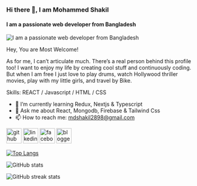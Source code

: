 ### Hi there 👋, I am Mohammed Shakil
#### I am a passionate web developer from Bangladesh
![I am a passionate web developer from Bangladesh](https://media.licdn.com/dms/image/D5616AQF6SaXVAH58PQ/profile-displaybackgroundimage-shrink_350_1400/0/1673294633274?e=1683158400&v=beta&t=utosgcYwXQotJ5molN8g3sBs1ir9w0kQFzoOE_hB0L0)

Hey, You are Most Welcome!

As for me, I can’t articulate much. There’s a real person behind this profile too! I want to enjoy my life by creating cool stuff and continuously coding. But when I am free I just love to play drums, watch Hollywood thriller movies, play with my little girls, and travel by Bike.

Skills: REACT / Javascript / HTML / CSS

- 🌱 I’m currently learning Redux, Nextjs & Typescript 
- 💬 Ask me about React, Mongodb, Firebase & Tailwind Css 
- 📫 How to reach me: mdshakil2898@gmail.com 


[<img src='https://cdn.jsdelivr.net/npm/simple-icons@3.0.1/icons/github.svg' alt='github' height='40'>](https://github.com/mdshakil-ctg)  [<img src='https://cdn.jsdelivr.net/npm/simple-icons@3.0.1/icons/linkedin.svg' alt='linkedin' height='40'>](https://www.linkedin.com/in/mdshakil-ctg/)  [<img src='https://cdn.jsdelivr.net/npm/simple-icons@3.0.1/icons/facebook.svg' alt='facebook' height='40'>](https://www.facebook.com/mdshakil2898)  [<img src='https://cdn.jsdelivr.net/npm/simple-icons@3.0.1/icons/blogger.svg' alt='blogger' height='40'>](https://md-shakil-portfolio.netlify.app/)  

[![Top Langs](https://github-readme-stats.vercel.app/api/top-langs/?username=mdshakil-ctg)](https://github.com/anuraghazra/github-readme-stats)

![GitHub stats](https://github-readme-stats.vercel.app/api?username=mdshakil-ctg&show_icons=true)  

![GitHub streak stats](https://streak-stats.demolab.com/?user=mdshakil-ctg)  
